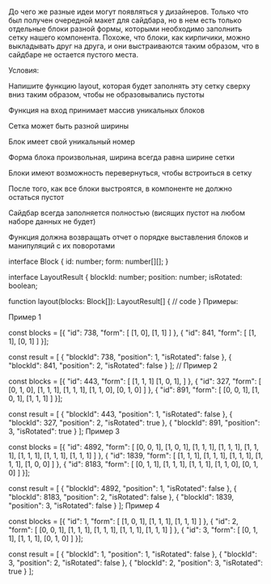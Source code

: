 До чего же разные идеи могут появляться у дизайнеров. Только что был получен очередной макет для сайдбара, но в нем есть только отдельные блоки разной формы, которыми необходимо заполнить сетку нашего компонента. Похоже, что блоки, как кирпичики, можно выкладывать друг на друга, и они выстраиваются таким образом, что в сайдбаре не остается пустого места.

Условия:

Напишите функцию layout, которая будет заполнять эту сетку сверху вниз таким образом, чтобы не образовывались пустоты

Функция на вход принимает массив уникальных блоков

Сетка может быть разной ширины

Блок имеет свой уникальный номер

Форма блока произвольная, ширина всегда равна ширине сетки

Блоки имеют возможность перевернуться, чтобы встроиться в сетку

После того, как все блоки выстроятся, в компоненте не должно остаться пустот

Сайдбар всегда заполняется полностью (висящих пустот на любом наборе данных не будет)

Функция должна возвращать отчет о порядке выставления блоков и манипуляций с их поворотами

interface Block {
    id: number;
    form: number[][];
}

interface LayoutResult {
    blockId: number;
    position: number;
    isRotated: boolean;


  

function layout(blocks: Block[]): LayoutResult[]  {
    // code
}
Примеры:

Пример 1

const blocks = [{
    "id": 738,
    "form": [
      [1, 0],
      [1, 1]
    ]
  },
  {
    "id": 841,
    "form": [
      [1, 1],
      [0, 1]
    ]
}];

const result = [
  {
    "blockId": 738,
    "position": 1,
    "isRotated": false
  },
  {
    "blockId": 841,
    "position": 2,
    "isRotated": false
  }
];
// Пример 2

const blocks = [{
    "id": 443,
    "form": [
      [1, 1, 1]
      [1, 0, 1],
    ]
  },
  {
    "id": 327,
    "form": [
      [0, 1, 0],
      [1, 1, 1],
      [1, 1, 1],
      [1, 1, 0],
      [0, 1, 0]
    ]
  },
  {
    "id": 891,
    "form": [
      [0, 0, 1],
      [1, 0, 1],
      [1, 1, 1]
    ]
}];

const result = [
  {
    "blockId": 443,
    "position": 1,
    "isRotated": false
  },
  {
    "blockId": 327,
    "position": 2,
    "isRotated": true
  },
  {
    "blockId": 891,
    "position": 3,
    "isRotated": true
  }
];
Пример 3

const blocks = [{
    "id": 4892,
    "form": [
      [0, 0, 1],
      [1, 0, 1],
      [1, 1, 1],
      [1, 1, 1],
      [1, 1, 1],
      [1, 1, 1],
      [1, 1, 1],
      [1, 1, 1]
    ]
  },
  {
    "id": 1839,
    "form": [
      [1, 1, 1],
      [1, 1, 1],
      [1, 1, 1],
      [1, 1, 1],
      [1, 0, 0]
    ]
  },
  {
    "id": 8183,
    "form": [
      [0, 1, 1],
      [1, 1, 1],
      [1, 1, 1],
      [1, 1, 0],
      [0, 1, 0]
    ]
}];

const result = [
  {
    "blockId": 4892,
    "position": 1,
    "isRotated": false
  },
  {
    "blockId": 8183,
    "position": 2,
    "isRotated": false
  },
  {
    "blockId": 1839,
    "position": 3,
    "isRotated": false
  }
];
Пример 4

const blocks = [{
    "id": 1,
    "form": [
      [1, 0, 1],
      [1, 1, 1],
      [1, 1, 1]
    ]
  },
  {
    "id": 2,
    "form": [
      [0, 0, 1],
      [1, 1, 1],
      [1, 1, 1],
      [1, 1, 1],
      [1, 1, 1]
    ]
  },
  {
    "id": 3,
    "form": [
      [0, 1, 1],
      [1, 1, 1],
      [0, 1, 0]
    ]
}];

const result = [
  {
    "blockId": 1,
    "position": 1,
    "isRotated": false
  },
  {
    "blockId": 3,
    "position": 2,
    "isRotated": false
  },
  {
    "blockId": 2,
    "position": 3,
    "isRotated": true
  }
];
